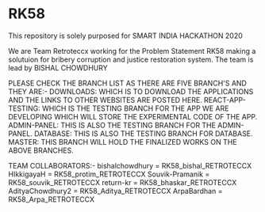 # RK58
This repository is solely purposed for SMART INDIA HACKATHON 2020


We are Team Retroteccx working for the Problem Statement RK58 making a solutuion for bribery corruption and justice restoration system.
The team is lead by BISHAL CHOWDHURY


PLEASE CHECK THE BRANCH LIST AS THERE ARE FIVE BRANCH'S AND THEY ARE:-
DOWNLOADS: WHICH IS TO DOWNLOAD THE APPLICATIONS AND THE LINKS TO OTHER WEBSITES ARE POSTED HERE.
REACT-APP-TESTING: WHICH IS THE TESTING BRANCH FOR THE APP WE ARE DEVELOPING WHICH WILL STORE THE EXPERIMENTAL CODE OF THE APP. 
ADMIN-PANEL: THIS IS ALSO THE TESTING BRANCH FOR THE ADMIN-PANEL.
DATABASE: THIS IS ALSO THE TESTING BRANCH FOR DATABASE.
MASTER: THIS BRANCH WILL HOLD THE FINALIZED WORKS ON THE ABOVE BRANCHES.

TEAM COLLABORATORS:- 
bishalchowdhury = RK58_bishal_RETROTECCX
HIkkigayaH = RK58_protim_RETROTECCX
Souvik-Pramanik = RK58_souvik_RETROTECCX
return-kr = RK58_bhaskar_RETROTECCX
AdityaChowdhury2 = RK58_Aditya_RETROTECCX
ArpaBardhan = RK58_Arpa_RETROTECCX
